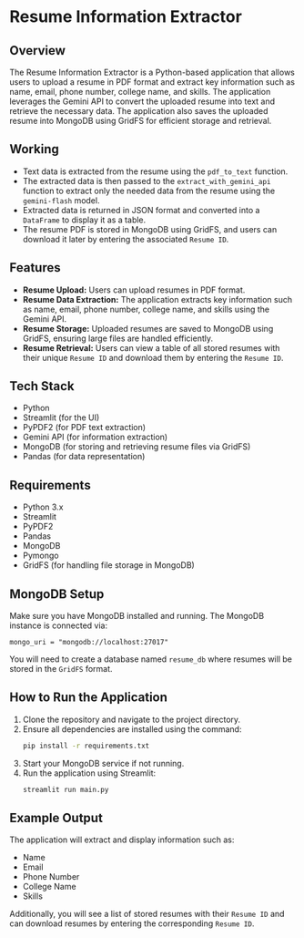 # Resume Information Extractor

## Overview
The Resume Information Extractor is a Python-based application that allows users to upload a resume in PDF format and extract key information such as name, email, phone number, college name, and skills. The application leverages the Gemini API to convert the uploaded resume into text and retrieve the necessary data. The application also saves the uploaded resume into MongoDB using GridFS for efficient storage and retrieval.

## Working
- Text data is extracted from the resume using the `pdf_to_text` function.
- The extracted data is then passed to the `extract_with_gemini_api` function to extract only the needed data from the resume using the `gemini-flash` model.
- Extracted data is returned in JSON format and converted into a `DataFrame` to display it as a table.
- The resume PDF is stored in MongoDB using GridFS, and users can download it later by entering the associated `Resume ID`.

## Features
- **Resume Upload:** Users can upload resumes in PDF format.
- **Resume Data Extraction:** The application extracts key information such as name, email, phone number, college name, and skills using the Gemini API.
- **Resume Storage:** Uploaded resumes are saved to MongoDB using GridFS, ensuring large files are handled efficiently.
- **Resume Retrieval:** Users can view a table of all stored resumes with their unique `Resume ID` and download them by entering the `Resume ID`.

## Tech Stack
- Python
- Streamlit (for the UI)
- PyPDF2 (for PDF text extraction)
- Gemini API (for information extraction)
- MongoDB (for storing and retrieving resume files via GridFS)
- Pandas (for data representation)

## Requirements
- Python 3.x
- Streamlit
- PyPDF2
- Pandas
- MongoDB
- Pymongo
- GridFS (for handling file storage in MongoDB)

## MongoDB Setup
Make sure you have MongoDB installed and running. The MongoDB instance is connected via:
```
mongo_uri = "mongodb://localhost:27017"
```
You will need to create a database named `resume_db` where resumes will be stored in the `GridFS` format.

## How to Run the Application
1. Clone the repository and navigate to the project directory.
2. Ensure all dependencies are installed using the command:
   ```bash
   pip install -r requirements.txt
   ```
3. Start your MongoDB service if not running.
4. Run the application using Streamlit:
   ```bash
   streamlit run main.py
   ```

## Example Output
The application will extract and display information such as:
- Name
- Email
- Phone Number
- College Name
- Skills

Additionally, you will see a list of stored resumes with their `Resume ID` and can download resumes by entering the corresponding `Resume ID`.

